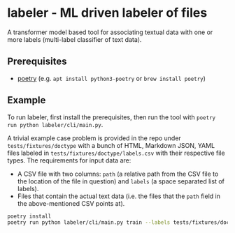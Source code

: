 # labeler - ML driven labeler of files

A transformer model based tool for associating textual data with one or more labels (multi-label classifier of text data).

## Prerequisites

- [poetry](https://python-poetry.org/docs/) (e.g. `apt install python3-poetry` or `brew install poetry`)

## Example

To run labeler, first install the prerequisites, then run the tool with `poetry run python labeler/cli/main.py`.

A trivial example case problem is provided in the repo under `tests/fixtures/doctype` with a bunch of HTML, Markdown JSON, YAML files labeled in `tests/fixtures/doctype/labels.csv` with their respective file types. The requirements for input data are:

- A CSV file with two columns: `path` (a relative path from the CSV file to the location of the file in question) and `labels` (a space separated list of labels).
- Files that contain the actual text data (i.e. the files that the `path` field in the above-mentioned CSV points at).

```bash
poetry install
poetry run python labeler/cli/main.py train --labels tests/fixtures/doctype/labels.csv --logs ./tests/fixtures/doctype --save tests/fixtures/doctype.model
```
